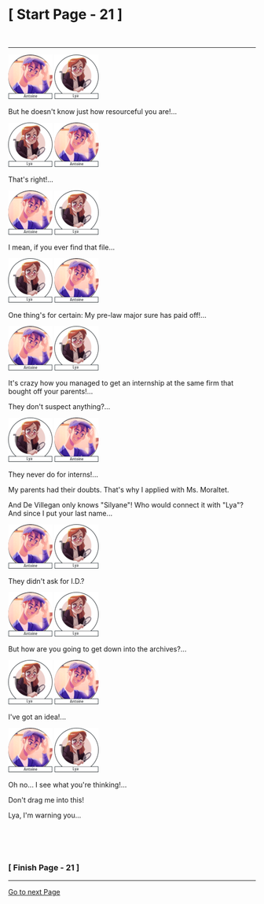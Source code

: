 #						     [ Start Page - 21 ]
<br>

---

![Antoine](images/Antoine-avatar-90x90.png)  ![Lya](images/Lya-01.png)

But he doesn't know just how resourceful you are!...

![Lya](images/Lya-01.png)  ![Antoine](images/Antoine-avatar-90x90.png)

That's right!...

![Antoine](images/Antoine-avatar-90x90.png)  ![Lya](images/Lya-01.png)

I mean, if you ever find that file...

![Lya](images/Lya-01.png)  ![Antoine](images/Antoine-avatar-90x90.png)

One thing's for certain: My pre-law major sure has paid off!...

![Antoine](images/Antoine-avatar-90x90.png)  ![Lya](images/Lya-01.png)

It's crazy how you managed to get an internship at the same firm that bought off your parents!...

They don't suspect anything?...

![Lya](images/Lya-01.png)  ![Antoine](images/Antoine-avatar-90x90.png)

They never do for interns!...

My parents had their doubts. That's why I applied with Ms. Moraltet.

And De Villegan only knows "Silyane"! Who would connect it with "Lya"? And since I put your last name...

![Antoine](images/Antoine-avatar-90x90.png)  ![Lya](images/Lya-01.png)

They didn't ask for I.D.?

![Antoine](images/Antoine-avatar-90x90.png)  ![Lya](images/Lya-01.png)

But how are you going to get down into the archives?...

![Lya](images/Lya-01.png)  ![Antoine](images/Antoine-avatar-90x90.png)

I've got an idea!...

![Antoine](images/Antoine-avatar-90x90.png)  ![Lya](images/Lya-01.png)

Oh no... I see what you're thinking!...

Don't drag me into this!

Lya, I'm warning you...









  
   
  
 
<br>
<br>
<br>

###			             [ Finish Page - 21 ]

---

[Go to next Page](https://github.com/batistasilva/Lya-Comic-book/blob/main/Page-22.md)
